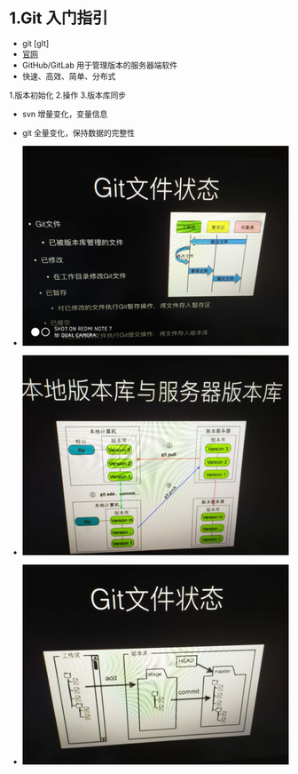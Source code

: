 # 1.Git 入门指引

* git [gIt]
* [官网](http://www.git-scm.com)
* GitHub/GitLab 用于管理版本的服务器端软件
* 快速、高效、简单、分布式

1.版本初始化
2.操作
3.版本库同步

* svn 增量变化，变量信息
* git 全量变化，保持数据的完整性

* ![关系图1](https://github.com/Jeffrey-zhao/Learning/blob/master/Gits/images/1.1.jpeg)
* ![关系图1](https://github.com/Jeffrey-zhao/Learning/blob/master/Gits/images/1.2.jpeg)
* ![关系图1](https://github.com/Jeffrey-zhao/Learning/blob/master/Gits/images/1.3.jpeg)
